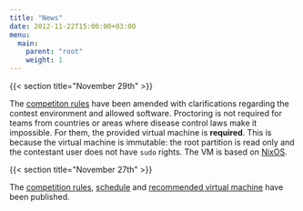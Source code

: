 ```yaml
---
title: "News"
date: 2012-11-22T15:00:00+03:00
menu:
  main:
    parent: "root"
    weight: 1
---
```


{{< section title="November 29th" >}}

The [competiton rules](/organisation/rules) have been amended with clarifications regarding the contest environment
and allowed software. Proctoring is not required for teams from countries or areas where disease control laws make it
impossible. For them, the provided virtual machine is **required**. This is because the virtual machine is immutable:
the root partition is read only and the contestant user does not have `sudo` rights. The VM is based on
[NixOS](https://nixos.org/).

{{< section title="November 27th" >}}

The [competition rules](/organisation/rules), [schedule](/organisation/programme) and [recommended virtual machine](/contest/vm) have been published.
